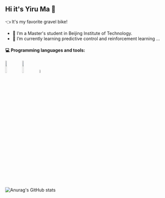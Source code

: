 ## Hi it's Yiru Ma 👋

<!--
**mayiru1021/mayiru1021** is a ✨ _special_ ✨ repository because its `README.md` (this file) appears on your GitHub profile.

Here are some ideas to get you started:

- 🔭 I’m currently working on ...
- 🌱 I’m currently learning ...
- 👯 I’m looking to collaborate on ...
- 🤔 I’m looking for help with ...
- 💬 Ask me about ...
- 📫 How to reach me: ...
- 😄 Pronouns: ...
- ⚡ Fun fact: ...
-->

👈 It's my favorite gravel bike!
- 🔭 I’m a Master's student in Beijing Institute of Technology.
- 🌱 I’m currently learning predictive control and reinforcement learning ...

#### :computer: Programming languages and tools: 
<p>

<code><img width="10%" src="https://www.vectorlogo.zone/logos/python/python-ar21.svg"></code>
<code><img width="10%" src="https://www.vectorlogo.zone/logos/git-scm/git-scm-ar21.svg"></code>
<code><img width="5%" src="https://upload.wikimedia.org/wikipedia/commons/thumb/2/21/Matlab_Logo.png/858px-Matlab_Logo.png"></code>
</p>

![Anurag's GitHub stats](https://github-readme-stats.vercel.app/api?username=mayiru1021&show_icons=true&theme=dracula)
